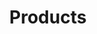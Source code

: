 ---
title: "Products"
description: "Learn about Exoscale Products, their features, and how to use them effectively."
banner: "images/exoscale-icon.png"
weight: 3
tags: [exoscale]
level: [introductory]
categories: [exoscale,kubernetes]
---